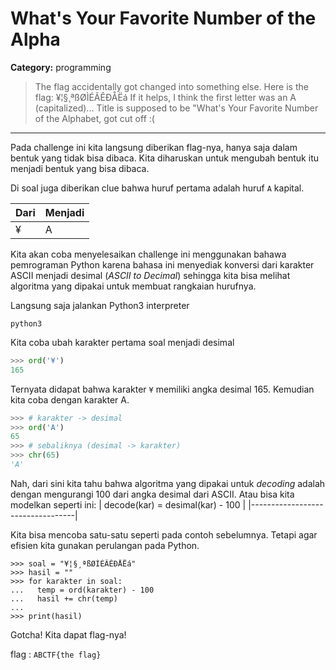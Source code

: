 # What's Your Favorite Number of the Alpha
**Category:** programming

> The flag accidentally got changed into something else. Here is the flag: ¥¦§¸ªßØÌÉÃÊÐÅËá If it helps, I think the first letter was an A (capitalized)... Title is supposed to be "What's Your Favorite Number of the Alphabet, got cut off :(
---

Pada challenge ini kita langsung diberikan flag-nya, hanya saja dalam bentuk yang tidak bisa dibaca. Kita diharuskan untuk mengubah bentuk itu menjadi bentuk yang bisa dibaca.

Di soal juga diberikan clue bahwa huruf pertama adalah huruf `A` kapital.

| Dari | Menjadi |
|------|---------|
| ¥    | A       |

Kita akan coba menyelesaikan challenge ini menggunakan bahawa pemrograman Python karena bahasa ini menyediak konversi dari karakter ASCII menjadi desimal (_ASCII to Decimal_) sehingga kita bisa melihat algoritma yang dipakai untuk membuat rangkaian hurufnya.

Langsung saja jalankan Python3 interpreter
```
python3
```

Kita coba ubah karakter pertama soal menjadi desimal
```python
>>> ord('¥')
165
```
Ternyata didapat bahwa karakter `¥` memiliki angka desimal 165. Kemudian kita coba dengan karakter A.
```python
>>> # karakter -> desimal
>>> ord('A')
65
>>> # sebaliknya (desimal -> karakter)
>>> chr(65)
'A'
```

Nah, dari sini kita tahu bahwa algoritma yang dipakai untuk _decoding_ adalah dengan mengurangi 100 dari angka desimal dari ASCII. Atau bisa kita modelkan seperti ini:
| decode(kar) = desimal(kar) - 100 |
|----------------------------------|

Kita bisa mencoba satu-satu seperti pada contoh sebelumnya. Tetapi agar efisien kita gunakan perulangan pada Python.
```
>>> soal = "¥¦§¸ªßØÌÉÃÊÐÅËá"
>>> hasil = ""
>>> for karakter in soal:
...   temp = ord(karakter) - 100
...   hasil += chr(temp)
...
>>> print(hasil)
```

Gotcha! Kita dapat flag-nya!

flag : `ABCTF{the flag}`